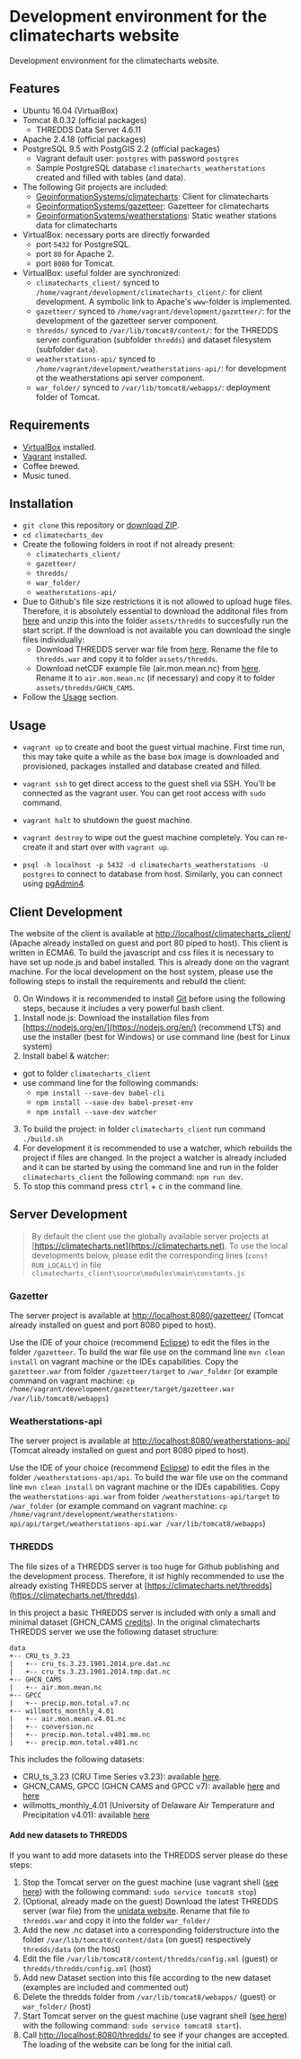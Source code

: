 # Development environment for the climatecharts website

Development environment for the climatecharts website.

## Features

* Ubuntu 16.04 (VirtualBox)
* Tomcat 8.0.32 (official packages)
  * THREDDS Data Server 4.6.11
* Apache 2.4.18 (official packages)
* PostgreSQL 9.5 with PostgGIS 2.2  (official packages)
  * Vagrant default user: `postgres` with password `postgres`
  * Sample PostgreSQL database `climatecharts_weatherstations` created and filled with tables (and data).
* The following Git projects are included:
  * [GeoinformationSystems/climatecharts](https://github.com/GeoinformationSystems/climatecharts): Client for climatecharts
  * [GeoinformationSystems/gazetteer](https://github.com/GeoinformationSystems/gazetteer): Gazetteer for climatecharts
  * [GeoinformationSystems/weatherstations](https://github.com/GeoinformationSystems/weatherstations): Static weather stations data for climatecharts
* VirtualBox: necessary ports are directly forwarded
  * port `5432` for PostgreSQL.
  * port `80` for Apache 2.
  * port `8080` for Tomcat.
* VirtualBox: useful folder are synchronized:
  * `climatecharts_client/` synced to  `/home/vagrant/development/climatecharts_client/`: for client development. A symbolic link to Apache's `www`-folder is implemented.
  * `gazetteer/` synced to `/home/vagrant/development/gazetteer/`: for the development of the gazetteer server component.
  * `thredds/` synced to `/var/lib/tomcat8/content/`: for the THREDDS server configuration (subfolder `thredds`) and dataset filesystem (subfolder `data`).
  * `weatherstations-api/` synced to `/home/vagrant/development/weatherstations-api/`: for development ot the weatherstations api server component.
  * `war_folder/` synced to `/var/lib/tomcat8/webapps/`: deployment folder of Tomcat.

## Requirements

* [VirtualBox](https://www.virtualbox.org/) installed.
* [Vagrant](https://www.vagrantup.com/downloads.html) installed.
* Coffee brewed.
* Music tuned.

## Installation

* `git clone` this repository or [download ZIP](https://github.com/GeoinformationSystems/climatecharts_dev).
* `cd climatecharts_dev`
* Create the following folders in root if not already present:
  - `climatecharts_client/`
  - `gazetteer/`
  - `thredds/`
  - `war_folder/`
  - `weatherstations-api/`
* Due to Github's file size restrictions it is not allowed to upload huge files. Therefore, it is absolutely essential to download the additonal files from [here](https://www.dropbox.com/s/41nnpr88esjd86c/thredds_files.zip?dl=0) and unzip this into the folder `assets/thredds` to succesfully run the start script. If the download is not available you can download the single files individually:
  * Download THREDDS server war file from [here](https://www.unidata.ucar.edu/downloads/thredds/index.jsp). Rename the file to `thredds.war` and copy it to folder `assets/thredds`.
  * Download netCDF example file (air.mon.mean.nc) from [here](https://www.esrl.noaa.gov/psd/data/gridded/data.ghcncams.html). Rename it to `air.mon.mean.nc` (if necessary) and copy it to folder `assets/thredds/GHCN_CAMS`.
* Follow the [Usage](#usage) section.

## Usage

* `vagrant up` to create and boot the guest virtual machine.
First time run, this may take quite a while as the base box image is downloaded
and provisioned, packages installed and database created and filled.

* `vagrant ssh` to get direct access to the guest shell via SSH.
You'll be connected as the vagrant user.
You can get root access with `sudo` command.

* `vagrant halt` to shutdown the guest machine.

* `vagrant destroy` to wipe out the guest machine completely.
You can re-create it and start over with `vagrant up`.

* `psql -h localhost -p 5432 -d climatecharts_weatherstations -U postgres` to connect to database from host. Similarly, you can connect using [pgAdmin4](https://www.pgadmin.org/).

## Client Development

The website of the client is available at [http://localhost/climatecharts_client/](http://localhost/climatecharts_client/) (Apache already installed on guest and port 80 piped to host).
This client is written in ECMA6. To build the javascript and css files it is necessary to have set up node.js and babel installed. This is already done on the vagrant machine. For the local development on the host system, please use the following steps to install the requirements and rebuild the client:

0. On Windows it is recommended to install [Git](https://git-scm.com/download/win) before using the following steps, because it includes a very powerful bash client.
1. Install node.js: Download the installation files from [https://nodejs.org/en/](https://nodejs.org/en/) (recommend LTS) and use the installer (best for Windows) or use command line (best for Linux system)
2. Install babel & watcher:
  * got to folder `climatecharts_client`
  * use command line for the following commands:
    * `npm install --save-dev babel-cli`
    * `npm install --save-dev babel-preset-env`
    * `npm install --save-dev watcher`
3. To build the project: in folder `climatecharts_client` run command `./build.sh`
4. For development it is recommended to use a watcher, which rebuilds the project if files are changed. In the project a watcher is already included and it can be started by using the command line and run in the folder `climatecharts_client` the following command: `npm run dev`.
5. To stop this command press <kbd>ctrl</kbd> + <kbd>c</kbd> in the command line.

## Server Development

> By default the client use the globally available server projects at [https://climatecharts.net](https://climatecharts.net). To use the local developments below, please edit the corresponding lines (`const RUN_LOCALLY`) in file `climatecharts_client\source\modules\main\constants.js`

### Gazetter

The server project is available at [http://localhost:8080/gazetteer/](http://localhost:8080/gazetteer/) (Tomcat already installed on guest and port 8080 piped to host).

Use the IDE of your choice (recommend [Eclipse](http://www.eclipse.org/)) to edit the files in the folder `/gazetteer`.
To build the war file use on the command line `mvn clean install` on vagrant machine or the IDEs capabilities.
Copy the `gazetteer.war` from folder `/gazetteer/target` to `/war_folder` (or example command on vagrant machine: `cp /home/vagrant/development/gazetteer/target/gazetteer.war /var/lib/tomcat8/webapps`)

### Weatherstations-api

The server project is available at [http://localhost:8080/weatherstations-api/](http://localhost:8080/weatherstations-api/) (Tomcat already installed on guest and port 8080 piped to host).

Use the IDE of your choice (recommend [Eclipse](http://www.eclipse.org/)) to edit the files in the folder `/weatherstations-api/api`.
To build the war file use on the command line `mvn clean install` on vagrant machine or the IDEs capabilities.
Copy the `weatherstations-api.war` from folder `/weatherstations-api/target` to `/war_folder` (or example command on vagrant machine: `cp /home/vagrant/development/weatherstations-api/api/target/weatherstations-api.war /var/lib/tomcat8/webapps`)

### THREDDS

The file sizes of a THREDDS server is too huge for Github publishing and the development process. Therefore, it ist highly recommended to use the already existing THREDDS server at [https://climatecharts.net/thredds](https://climatecharts.net/thredds).

In this project a basic THREDDS server is included with only a small and minimal dataset (GHCN_CAMS [credits](https://www.esrl.noaa.gov/psd/data/gridded/data.ghcncams.html)). In the original climatecharts THREDDS server we use the following dataset structure:

```
data
+-- CRU_ts_3.23
|   +-- cru_ts.3.23.1901.2014.pre.dat.nc
|   +-- cru_ts.3.23.1901.2014.tmp.dat.nc
+-- GHCN_CAMS
|   +-- air.mon.mean.nc
+-- GPCC
|   +-- precip.mon.total.v7.nc
+-- willmotts_monthly_4.01
|   +-- air.mon.mean.v4.01.nc
|   +-- conversion.nc
|   +-- precip.mon.total.v401.mm.nc
|   +-- precip.mon.total.v401.nc
```

This includes the following datasets:
- CRU_ts_3.23 (CRU Time Series v3.23): available [here](http://catalogue.ceda.ac.uk/uuid/5dca9487dc614711a3a933e44a933ad3).
- GHCN_CAMS, GPCC (GHCN CAMS and GPCC v7): available [here](https://www.esrl.noaa.gov/psd/data/gridded/data.ghcncams.html) and [here](https://www.esrl.noaa.gov/psd/data/gridded/data.gpcc.html)
- willmotts_monthly_4.01 (University of Delaware Air Temperature and Precipitation v4.01): available [here](https://www.esrl.noaa.gov/psd/data/gridded/data.UDel_AirT_Precip.html)

#### Add new datasets to THREDDS

If you want to add more datasets into the THREDDS server please do these steps:

1. Stop the Tomcat server on the guest machine (use vagrant shell ([see here](https://github.com/GeoinformationSystems/climatecharts_dev#usage)) with the following command: `sudo service tomcat8 stop`)
2. (Optional, already made on the guest) Download the latest THREDDS server (war file) from the [unidata website](https://www.unidata.ucar.edu/downloads/thredds/index.jsp). Rename that file to `thredds.war` and copy it into the folder `war_folder/`
3. Add the new .nc dataset into a corresponding folderstructure into the folder `/var/lib/tomcat8/content/data` (on guest) respectively `thredds/data` (on the host)
4. Edit the file `/var/lib/tomcat8/content/thredds/config.xml` (guest) or `thredds/thredds/config.xml` (host)
  1. Add new Dataset section into this file according to the new dataset (examples are included and commented out)
5. Delete the thredds folder from `/var/lib/tomcat8/webapps/` (guest) or `war_folder/` (host)
6. Start Tomcat server on the guest machine (use vagrant shell ([see here](https://github.com/GeoinformationSystems/climatecharts_dev#usage)) with the following command: `sudo service tomcat8 start`).
7. Call [http://localhost:8080/thredds/](http://localhost:8080/thredds/) to see if your changes are accepted. The loading of the website can be long for the initial call.
